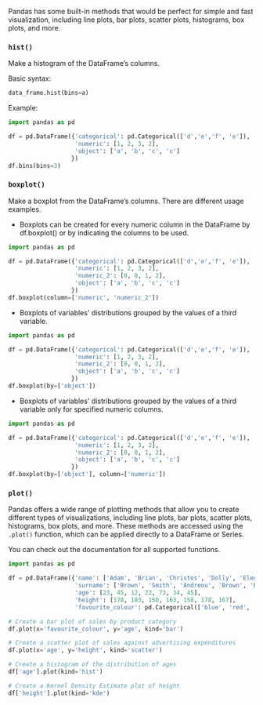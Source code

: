 Pandas has some built-in methods that would be perfect for simple and fast visualization, 
including line plots, bar plots, scatter plots, histograms, box plots, and more. 

### `hist()`

Make a histogram of the DataFrame’s columns.

Basic syntax:
```python
data_frame.hist(bins=a)
```

Example:
```python
import pandas as pd

df = pd.DataFrame({'categorical': pd.Categorical(['d','e','f', 'e']),
                   'numeric': [1, 2, 3, 2],
                   'object': ['a', 'b', 'c', 'c']
                  })
df.bins(bins=3)
```

### `boxplot()`

Make a boxplot from the DataFrame’s columns. There are different usage examples.

- Boxplots can be created for every numeric column in the DataFrame by df.boxplot()
 or by indicating the columns to be used.

```python
import pandas as pd

df = pd.DataFrame({'categorical': pd.Categorical(['d','e','f', 'e']),
                   'numeric': [1, 2, 3, 2],
                   'numeric_2': [0, 0, 1, 2],
                   'object': ['a', 'b', 'c', 'c']
                  })
df.boxplot(column=['numeric', 'numeric_2'])
```

- Boxplots of variables' distributions grouped by the values of a third variable.
```python
import pandas as pd

df = pd.DataFrame({'categorical': pd.Categorical(['d','e','f', 'e']),
                   'numeric': [1, 2, 3, 2],
                   'numeric_2': [0, 0, 1, 2],
                   'object': ['a', 'b', 'c', 'c']
                  })
df.boxplot(by=['object'])
```
- Boxplots of variables' distributions grouped by the values of a third variable only 
for specified numeric columns.                                                                                                                                                       
```python
import pandas as pd

df = pd.DataFrame({'categorical': pd.Categorical(['d','e','f', 'e']),
                   'numeric': [1, 2, 3, 2],
                   'numeric_2': [0, 0, 1, 2],
                   'object': ['a', 'b', 'c', 'c']
                  })
df.boxplot(by=['object'], column=['numeric'])
```


### `plot()`

Pandas offers a wide range of plotting methods that allow you to create different types of visualizations, 
including line plots, bar plots, scatter plots, histograms, box plots, and more. These methods are accessed using the 
`.plot()` function, which can be applied directly to a DataFrame or Series.

You can check out the documentation for all supported functions.

```python
import pandas as pd

df = pd.DataFrame({'name': ['Adam', 'Brian', 'Christos', 'Dolly', 'Elena', 'Dolly', 'Brian'],
                   'surname': ['Brown', 'Smith', 'Andreou', 'Brown', 'Blake', 'Andreou', 'Smith'],
                   'age': [23, 45, 12, 22, 73, 34, 45],
                   'height': [178, 183, 150, 163, 158, 178, 167],
                   'favourite_colour': pd.Categorical(['blue', 'red', 'green', 'yellow', 'pink', 'yellow', 'red'])})

# Create a bar plot of sales by product category
df.plot(x='favourite_colour', y='age', kind='bar')

# Create a scatter plot of sales against advertising expenditures
df.plot(x='age', y='height', kind='scatter')

# Create a histogram of the distribution of ages
df['age'].plot(kind='hist')

# Create a Kernel Density Estimate plot of height
df['height'].plot(kind='kde')

```
